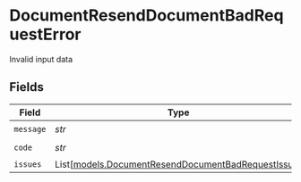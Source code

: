 # DocumentResendDocumentBadRequestError

Invalid input data


## Fields

| Field                                                                                                    | Type                                                                                                     | Required                                                                                                 | Description                                                                                              |
| -------------------------------------------------------------------------------------------------------- | -------------------------------------------------------------------------------------------------------- | -------------------------------------------------------------------------------------------------------- | -------------------------------------------------------------------------------------------------------- |
| `message`                                                                                                | *str*                                                                                                    | :heavy_check_mark:                                                                                       | N/A                                                                                                      |
| `code`                                                                                                   | *str*                                                                                                    | :heavy_check_mark:                                                                                       | N/A                                                                                                      |
| `issues`                                                                                                 | List[[models.DocumentResendDocumentBadRequestIssue](../models/documentresenddocumentbadrequestissue.md)] | :heavy_minus_sign:                                                                                       | N/A                                                                                                      |